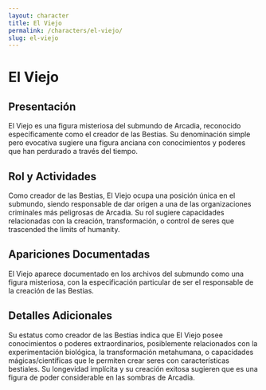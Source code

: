 ```yaml
---
layout: character
title: El Viejo
permalink: /characters/el-viejo/
slug: el-viejo
---
```


# El Viejo

## Presentación
El Viejo es una figura misteriosa del submundo de Arcadia, reconocido específicamente como el creador de las Bestias. Su denominación simple pero evocativa sugiere una figura anciana con conocimientos y poderes que han perdurado a través del tiempo.

## Rol y Actividades
Como creador de las Bestias, El Viejo ocupa una posición única en el submundo, siendo responsable de dar origen a una de las organizaciones criminales más peligrosas de Arcadia. Su rol sugiere capacidades relacionadas con la creación, transformación, o control de seres que trascended the limits of humanity.

## Apariciones Documentadas
El Viejo aparece documentado en los archivos del submundo como una figura misteriosa, con la especificación particular de ser el responsable de la creación de las Bestias.

## Detalles Adicionales
Su estatus como creador de las Bestias indica que El Viejo posee conocimientos o poderes extraordinarios, posiblemente relacionados con la experimentación biológica, la transformación metahumana, o capacidades mágicas/científicas que le permiten crear seres con características bestiales. Su longevidad implícita y su creación exitosa sugieren que es una figura de poder considerable en las sombras de Arcadia.